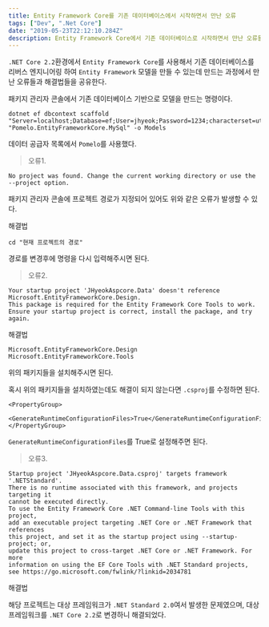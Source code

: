 ```yaml
---
title: Entity Framework Core를 기존 데이터베이스에서 시작하면서 만난 오류
tags: ["Dev", ".Net Core"]
date: "2019-05-23T22:12:10.284Z"
description: Entity Framework Core에서 기존 데이터베이스로 시작하면서 만난 오류들과 해결법.
---
```


`.NET Core 2.2`환경에서 `Entity Framework Core`를 사용해서 기존 데이터베이스를 리버스 엔지니어링 하여 `Entity Framework` 모델을 만들 수 있는데 만드는 과정에서 만난 오류들과 해결법들을 공유한다.

패키지 관리자 콘솔에서 기존 데이터베이스 기반으로 모델을 만드는 명령이다.

```
dotnet ef dbcontext scaffold "Server=localhost;Database=ef;User=jhyeok;Password=1234;characterset=utf8mb4" "Pomelo.EntityFrameworkCore.MySql" -o Models
```

데이터 공급자 목록에서 `Pomelo`를 사용했다.

> 오류1.

```
No project was found. Change the current working directory or use the --project option.
```

패키지 관리자 콘솔에 프로젝트 경로가 지정되어 있어도 위와 같은 오류가 발생할 수 있다.

해결법

```
cd "현재 프로젝트의 경로"
```

경로를 변경후에 명령을 다시 입력해주시면 된다.

> 오류2.

```
Your startup project 'JHyeokAspcore.Data' doesn't reference Microsoft.EntityFrameworkCore.Design.
This package is required for the Entity Framework Core Tools to work.
Ensure your startup project is correct, install the package, and try again.
```

해결법

```
Microsoft.EntityFrameworkCore.Design
Microsoft.EntityFrameworkCore.Tools
```

위의 패키지들을 설치해주시면 된다.

혹시 위의 패키지들을 설치하였는데도 해결이 되지 않는다면 `.csproj`를 수정하면 된다.

```
<PropertyGroup>
  <GenerateRuntimeConfigurationFiles>True</GenerateRuntimeConfigurationFiles>
</PropertyGroup>
```

`GenerateRuntimeConfigurationFiles`를 True로 설정해주면 된다.

> 오류3.

```
Startup project 'JHyeokAspcore.Data.csproj' targets framework '.NETStandard'.
There is no runtime associated with this framework, and projects targeting it
cannot be executed directly.
To use the Entity Framework Core .NET Command-line Tools with this project, 
add an executable project targeting .NET Core or .NET Framework that references
this project, and set it as the startup project using --startup-project; or,
update this project to cross-target .NET Core or .NET Framework. For more 
information on using the EF Core Tools with .NET Standard projects,
see https://go.microsoft.com/fwlink/?linkid=2034781
```

해결법

해당 프로젝트는 대상 프레임워크가 `.NET Standard 2.0`여서 발생한 문제였으며, 대상 프레임워크를 `.NET Core 2.2`로 변경하니 해결되었다.